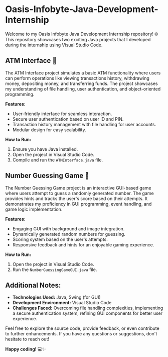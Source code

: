 # Oasis-Infobyte-Java-Development-Internship

Welcome to my Oasis Infobyte Java Development Internship repository! 🌐 This repository showcases two exciting Java projects that I developed during the internship using Visual Studio Code.

## ATM Interface 🏧

The ATM Interface project simulates a basic ATM functionality where users can perform operations like viewing transactions history, withdrawing money, depositing money, and transferring funds. The project showcases my understanding of file handling, user authentication, and object-oriented programming.

**Features:**
- User-friendly interface for seamless interaction.
- Secure user authentication based on user ID and PIN.
- Transaction history management with file handling for user accounts.
- Modular design for easy scalability.

**How to Run:**
1. Ensure you have Java installed.
2. Open the project in Visual Studio Code.
3. Compile and run the `ATMInterface.java` file.

## Number Guessing Game 🎲

The Number Guessing Game project is an interactive GUI-based game where users attempt to guess a randomly generated number. The game provides hints and tracks the user's score based on their attempts. It demonstrates my proficiency in GUI programming, event handling, and game logic implementation.

**Features:**
- Engaging GUI with background and image integration.
- Dynamically generated random numbers for guessing.
- Scoring system based on the user's attempts.
- Responsive feedback and hints for an enjoyable gaming experience.

**How to Run:**
1. Open the project in Visual Studio Code.
2. Run the `NumberGuessingGameGUI.java` file.

## Additional Notes:

- **Technologies Used:** Java, Swing (for GUI)
- **Development Environment:** Visual Studio Code
- **Challenges Faced:** Overcoming file handling complexities, implementing a secure authentication system, refining GUI components for better user experience.

Feel free to explore the source code, provide feedback, or even contribute to further enhancements. If you have any questions or suggestions, don't hesitate to reach out!

**Happy coding!** 💻✨
